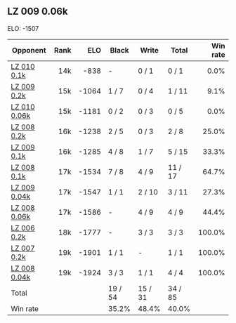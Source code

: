## LZ 009 0.06k ##

ELO: -1507

Opponent | Rank | ELO | Black | Write | Total | Win rate
---------|-----:|----:|-------|-------|-------|-------:
[LZ 010 0.1k](LZ%20010%200.1k.md) | 14k | -838 | - | 0 / 1 | 0 / 1 | 0.0%
[LZ 009 0.2k](LZ%20009%200.2k.md) | 15k | -1064 | 1 / 7 | 0 / 4 | 1 / 11 | 9.1%
[LZ 010 0.06k](LZ%20010%200.06k.md) | 15k | -1181 | 0 / 2 | 0 / 3 | 0 / 5 | 0.0%
[LZ 008 0.2k](LZ%20008%200.2k.md) | 16k | -1238 | 2 / 5 | 0 / 3 | 2 / 8 | 25.0%
[LZ 009 0.1k](LZ%20009%200.1k.md) | 16k | -1285 | 4 / 8 | 1 / 7 | 5 / 15 | 33.3%
[LZ 008 0.1k](LZ%20008%200.1k.md) | 17k | -1534 | 7 / 8 | 4 / 9 | 11 / 17 | 64.7%
[LZ 009 0.04k](LZ%20009%200.04k.md) | 17k | -1547 | 1 / 1 | 2 / 10 | 3 / 11 | 27.3%
[LZ 008 0.06k](LZ%20008%200.06k.md) | 17k | -1586 | - | 4 / 9 | 4 / 9 | 44.4%
[LZ 006 0.2k](LZ%20006%200.2k.md) | 18k | -1777 | - | 3 / 3 | 3 / 3 | 100.0%
[LZ 007 0.2k](LZ%20007%200.2k.md) | 19k | -1901 | 1 / 1 | - | 1 / 1 | 100.0%
[LZ 008 0.04k](LZ%20008%200.04k.md) | 19k | -1924 | 3 / 3 | 1 / 1 | 4 / 4 | 100.0%
Total | | | 19 / 54 | 15 / 31 | 34 / 85 | 
Win rate| | | 35.2% | 48.4% | 40.0% | 
